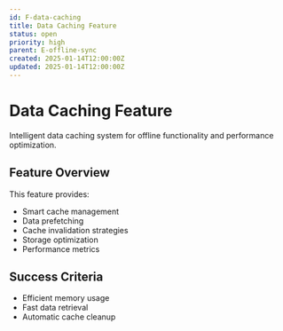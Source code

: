 ```yaml
---
id: F-data-caching
title: Data Caching Feature
status: open
priority: high
parent: E-offline-sync
created: 2025-01-14T12:00:00Z
updated: 2025-01-14T12:00:00Z
---
```


# Data Caching Feature

Intelligent data caching system for offline functionality and performance optimization.

## Feature Overview

This feature provides:

- Smart cache management
- Data prefetching
- Cache invalidation strategies
- Storage optimization
- Performance metrics

## Success Criteria

- Efficient memory usage
- Fast data retrieval
- Automatic cache cleanup
